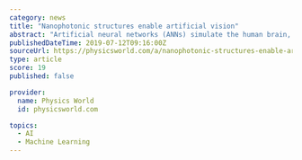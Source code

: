 ```yaml
---
category: news
title: "Nanophotonic structures enable artificial vision"
abstract: "Artificial neural networks (ANNs) simulate the human brain, which comprises neurons that are connected in a network by synapses. They are very good at learning how to perform a task when provided with many examples of how the task should be completed."
publishedDateTime: 2019-07-12T09:16:00Z
sourceUrl: https://physicsworld.com/a/nanophotonic-structures-enable-artificial-vision/
type: article
score: 19
published: false

provider:
  name: Physics World
  id: physicsworld.com

topics:
  - AI
  - Machine Learning
---
```

